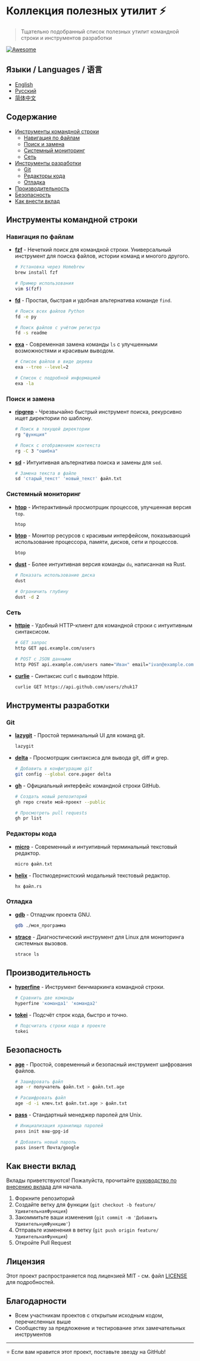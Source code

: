 # Коллекция полезных утилит ⚡

> Тщательно подобранный список полезных утилит командной строки и инструментов разработки

[![Awesome](https://awesome.re/badge.svg)](https://awesome.re)

## Языки / Languages / 语言

- [English](README.md)
- [Русский](README.ru.md)
- [简体中文](README.zh-CN.md)

## Содержание

- [Инструменты командной строки](#инструменты-командной-строки)
  - [Навигация по файлам](#навигация-по-файлам)
  - [Поиск и замена](#поиск-и-замена)
  - [Системный мониторинг](#системный-мониторинг)
  - [Сеть](#сеть)
- [Инструменты разработки](#инструменты-разработки)
  - [Git](#git)
  - [Редакторы кода](#редакторы-кода)
  - [Отладка](#отладка)
- [Производительность](#производительность)
- [Безопасность](#безопасность)
- [Как внести вклад](#как-внести-вклад)

## Инструменты командной строки

### Навигация по файлам

- **[fzf](https://github.com/junegunn/fzf)** - Нечеткий поиск для командной строки. Универсальный инструмент для поиска файлов, истории команд и многого другого.
  ```bash
  # Установка через Homebrew
  brew install fzf
  
  # Пример использования
  vim $(fzf)
  ```

- **[fd](https://github.com/sharkdp/fd)** - Простая, быстрая и удобная альтернатива команде `find`.
  ```bash
  # Поиск всех файлов Python
  fd -e py
  
  # Поиск файлов с учётом регистра
  fd -s readme
  ```

- **[exa](https://github.com/ogham/exa)** - Современная замена команды `ls` с улучшенными возможностями и красивым выводом.
  ```bash
  # Список файлов в виде дерева
  exa --tree --level=2
  
  # Список с подробной информацией
  exa -la
  ```

### Поиск и замена

- **[ripgrep](https://github.com/BurntSushi/ripgrep)** - Чрезвычайно быстрый инструмент поиска, рекурсивно ищет директории по шаблону.
  ```bash
  # Поиск в текущей директории
  rg "функция"
  
  # Поиск с отображением контекста
  rg -C 3 "ошибка"
  ```

- **[sd](https://github.com/chmln/sd)** - Интуитивная альтернатива поиска и замены для `sed`.
  ```bash
  # Замена текста в файле
  sd 'старый_текст' 'новый_текст' файл.txt
  ```

### Системный мониторинг

- **[htop](https://htop.dev/)** - Интерактивный просмотрщик процессов, улучшенная версия `top`.
  ```bash
  htop
  ```

- **[btop](https://github.com/aristocratos/btop)** - Монитор ресурсов с красивым интерфейсом, показывающий использование процессора, памяти, дисков, сети и процессов.
  ```bash
  btop
  ```

- **[dust](https://github.com/bootandy/dust)** - Более интуитивная версия команды `du`, написанная на Rust.
  ```bash
  # Показать использование диска
  dust
  
  # Ограничить глубину
  dust -d 2
  ```

### Сеть

- **[httpie](https://httpie.io/)** - Удобный HTTP-клиент для командной строки с интуитивным синтаксисом.
  ```bash
  # GET запрос
  http GET api.example.com/users
  
  # POST с JSON данными
  http POST api.example.com/users name="Иван" email="ivan@example.com"
  ```

- **[curlie](https://github.com/rs/curlie)** - Синтаксис curl с выводом httpie.
  ```bash
  curlie GET https://api.github.com/users/zhuk17
  ```

## Инструменты разработки

### Git

- **[lazygit](https://github.com/jesseduffield/lazygit)** - Простой терминальный UI для команд git.
  ```bash
  lazygit
  ```

- **[delta](https://github.com/dandavison/delta)** - Просмотрщик синтаксиса для вывода git, diff и grep.
  ```bash
  # Добавить в конфигурацию git
  git config --global core.pager delta
  ```

- **[gh](https://cli.github.com/)** - Официальный интерфейс командной строки GitHub.
  ```bash
  # Создать новый репозиторий
  gh repo create мой-проект --public
  
  # Просмотреть pull requests
  gh pr list
  ```

### Редакторы кода

- **[micro](https://micro-editor.github.io/)** - Современный и интуитивный терминальный текстовый редактор.
  ```bash
  micro файл.txt
  ```

- **[helix](https://helix-editor.com/)** - Постмодернистский модальный текстовый редактор.
  ```bash
  hx файл.rs
  ```

### Отладка

- **[gdb](https://www.gnu.org/software/gdb/)** - Отладчик проекта GNU.
  ```bash
  gdb ./моя_программа
  ```

- **[strace](https://strace.io/)** - Диагностический инструмент для Linux для мониторинга системных вызовов.
  ```bash
  strace ls
  ```

## Производительность

- **[hyperfine](https://github.com/sharkdp/hyperfine)** - Инструмент бенчмаркинга командной строки.
  ```bash
  # Сравнить две команды
  hyperfine 'команда1' 'команда2'
  ```

- **[tokei](https://github.com/XAMPPRocky/tokei)** - Подсчёт строк кода, быстро и точно.
  ```bash
  # Подсчитать строки кода в проекте
  tokei
  ```

## Безопасность

- **[age](https://github.com/FiloSottile/age)** - Простой, современный и безопасный инструмент шифрования файлов.
  ```bash
  # Зашифровать файл
  age -r получатель файл.txt > файл.txt.age
  
  # Расшифровать файл
  age -d -i ключ.txt файл.txt.age > файл.txt
  ```

- **[pass](https://www.passwordstore.org/)** - Стандартный менеджер паролей для Unix.
  ```bash
  # Инициализация хранилища паролей
  pass init ваш-gpg-id
  
  # Добавить новый пароль
  pass insert Почта/google
  ```

## Как внести вклад

Вклады приветствуются! Пожалуйста, прочитайте [руководство по внесению вклада](CONTRIBUTING.md) для начала.

1. Форкните репозиторий
2. Создайте ветку для функции (`git checkout -b feature/УдивительнаяФункция`)
3. Закоммитьте ваши изменения (`git commit -m 'Добавить УдивительнуюФункцию'`)
4. Отправьте изменения в ветку (`git push origin feature/УдивительнаяФункция`)
5. Откройте Pull Request

## Лицензия

Этот проект распространяется под лицензией MIT - см. файл [LICENSE](LICENSE) для подробностей.

## Благодарности

- Всем участникам проектов с открытым исходным кодом, перечисленных выше
- Сообществу за предложение и тестирование этих замечательных инструментов

---

⭐ Если вам нравится этот проект, поставьте звезду на GitHub!
